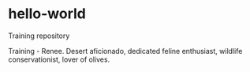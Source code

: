 # hello-world
Training repository

Training - Renee.
Desert aficionado, dedicated feline enthusiast, wildlife conservationist, lover of olives. 
